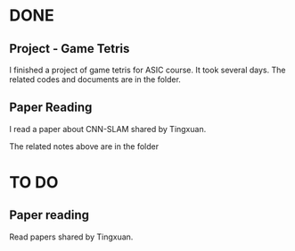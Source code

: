 # DONE

## Project - Game Tetris
I finished a project of game tetris for ASIC course. It took several days.
The related codes and documents are in the folder.

## Paper Reading
I read a paper about CNN-SLAM shared by Tingxuan.

The related notes above are in the folder

# TO DO
## Paper reading 
Read papers shared by Tingxuan.
